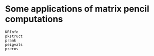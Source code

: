 # Some applications of matrix pencil computations

```@docs
KRInfo
pkstruct
prank
peigvals
pzeros
```
